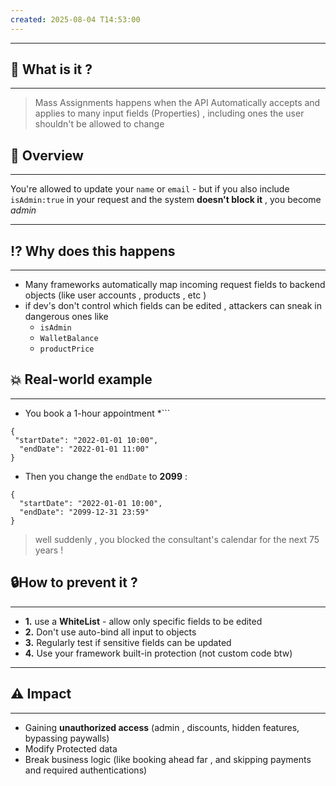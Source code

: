 ```yaml
---
created: 2025-08-04 T14:53:00
---
```

----

## 🤔 What is it ? 
---
> Mass Assignments happens when the API Automatically accepts and applies to many input fields (Properties) , including ones the user shouldn't be allowed to change


## 🧠 Overview
---
You're allowed to update your `name` or `email` - but if you also include `isAdmin:true` in your request and the system **doesn't block it** , you become *admin* 

---

## ⁉️ Why does this happens 
---
* Many frameworks automatically map incoming request fields to backend objects (like user accounts , products , etc )
* if dev's don't control which fields can be edited , attackers can sneak in dangerous ones like 
	* `isAdmin`
	* `WalletBalance`
	* `productPrice`


## 💥 Real-world example 
----
* You book a 1-hour appointment
*```
```
{
 "startDate": "2022-01-01 10:00",
  "endDate": "2022-01-01 11:00"
}
```

* Then you change the `endDate` to **2099** : 

```
{
  "startDate": "2022-01-01 10:00",
  "endDate": "2099-12-31 23:59"
}
```

> well suddenly , you blocked the consultant's calendar for the next 75 years !



## 🔒How to prevent it ? 
---
* **1.** use a **WhiteList** - allow only specific fields to be edited
* **2.** Don't use auto-bind all input to objects 
* **3.** Regularly test if sensitive fields can be updated 
* **4.** Use your framework built-in protection (not custom code btw)

---


## ⚠️ Impact
---
* Gaining **unauthorized access** (admin , discounts, hidden features, bypassing paywalls)
* Modify Protected data 
* Break business logic (like booking ahead far , and skipping payments and required authentications)